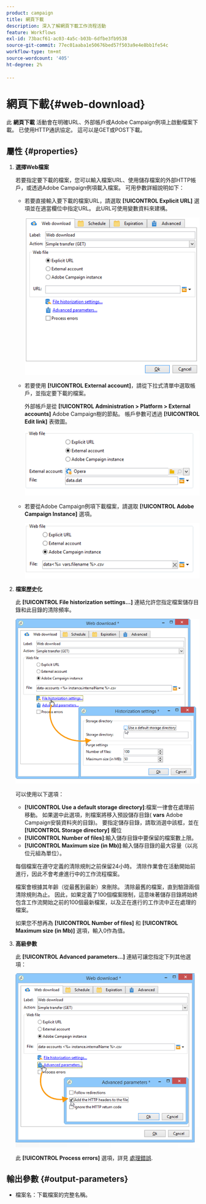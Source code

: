 ```yaml
---
product: campaign
title: 網頁下載
description: 深入了解網頁下載工作流程活動
feature: Workflows
exl-id: 73bacf61-ac03-4a5c-b03b-6dfbe3fb9538
source-git-commit: 77ec01aaba1e50676bed57f503a9e4e8bb1fe54c
workflow-type: tm+mt
source-wordcount: '405'
ht-degree: 2%

---
```


# 網頁下載{#web-download}



此 **網頁下載** 活動會在明確URL、外部帳戶或Adobe Campaign例項上啟動檔案下載。 已使用HTTP通訊協定。 這可以是GET或POST下載。

## 屬性 {#properties}

1. **選擇Web檔案**

   若要指定要下載的檔案，您可以輸入檔案URL、使用儲存檔案的外部HTTP帳戶，或透過Adobe Campaign例項載入檔案。 可用參數詳細說明如下：

   * 若要直接輸入要下載的檔案URL，請選取 **[!UICONTROL Explicit URL]** 選項並在適當欄位中指定URL。 此URL可使用變數資料來建構。

      ![](assets/download_web_edit.png)

   * 若要使用 **[!UICONTROL External account]**，請從下拉式清單中選取帳戶，並指定要下載的檔案。

      外部帳戶是從 **[!UICONTROL Administration > Platform > External accounts]** Adobe Campaign樹的節點。 帳戶參數可透過 **[!UICONTROL Edit link]** 表徵圖。

      ![](assets/download_web_edit_external.png)

   * 若要從Adobe Campaign例項下載檔案，請選取 **[!UICONTROL Adobe Campaign Instance]** 選項。

      ![](assets/download_web_edit_instance.png)

1. **檔案歷史化**

   此 **[!UICONTROL File historization settings...]** 連結允許您指定檔案儲存目錄和此目錄的清除頻率。

   ![](assets/download_web_edit_hist.png)

   可以使用以下選項：

   * **[!UICONTROL Use a default storage directory]**:檔案一律會在處理前移動。 如果選中此選項，則檔案將移入預設儲存目錄( **vars** Adobe Campaign安裝資料夾的目錄)。 要指定儲存目錄，請取消選中該框，並在 **[!UICONTROL Storage directory]** 欄位
   * **[!UICONTROL Number of files]**:輸入儲存目錄中要保留的檔案數上限。
   * **[!UICONTROL Maximum size (in Mb)]**:輸入儲存目錄的最大容量（以兆位元組為單位）。

   每個檔案在遵守定義的清除規則之前保留24小時。 清除作業會在活動開始前進行，因此不會考慮進行中的工作流程檔案。

   檔案會根據其年齡（從最舊到最新）來刪除。 清除最舊的檔案，直到驗證兩個清除規則為止。 因此，如果定義了100個檔案限制，這意味著儲存目錄將始終包含工作流開始之前的100個最新檔案，以及正在進行的工作流中正在處理的檔案。

   如果您不想再為 **[!UICONTROL Number of files]** 和 **[!UICONTROL Maximum size (in Mb)]** 選項，輸入0作為值。

1. **高級參數**

   此 **[!UICONTROL Advanced parameters...]** 連結可讓您指定下列其他選項：

   ![](assets/download_web_edit_advanced.png)

   此 **[!UICONTROL Process errors]** 選項，詳見 [處理錯誤](monitor-workflow-execution.md#processing-errors).

## 輸出參數 {#output-parameters}

* 檔案名：下載檔案的完整名稱。

